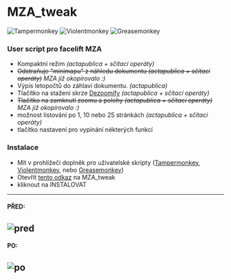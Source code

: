 # MZA_tweak
![Tampermonkey](https://img.shields.io/badge/Tampermonkey-%E2%9C%93-green)
![Violentmonkey](https://img.shields.io/badge/Violentmonkey-%E2%9C%93-green)
![Greasemonkey](https://img.shields.io/badge/Greasemonkey-%E2%9C%93-green)
### User script pro facelift MZA 

- Kompaktní režim *(actapublica + sčítací operáty)*
- ~~Odstraňuje "minimapu" z náhledu dokumentu *(actapublica + sčítací operáty)*~~ *MZA již okopírovalo :)*
- Výpis letopočtů do záhlaví dokumentu. *(actapublica)*
- Tlačítko na stažení skrze [Dezoomify](https://dezoomify.ophir.dev/dezoomify/dezoomify.html) *(actapublica + sčítací operáty)*
- ~~Tlačítko na zamknutí zoomu a polohy *(actapublica + sčítací operáty)*~~ *MZA již okopírovalo :)*
- možnost listování po 1, 10 nebo 25 stránkách *(actapublica + sčítací operáty)*
- tlačítko nastavení pro vypínání nékterých funkcí

### Instalace
- Mít v prohlížeči doplněk pro uživatelské skripty ([Tampermonkey](https://www.tampermonkey.net/), [Violentmonkey](https://violentmonkey.github.io/), nebo [Greasemonkey](https://addons.mozilla.org/en-US/firefox/addon/greasemonkey/))
- Otevřít [tento odkaz](https://github.com/rasasak/MZA_tweak/raw/main/MZA_tweak.user.js) na MZA_tweak
- kliknout na INSTALOVAT
---
#### PŘED:
![pred](https://user-images.githubusercontent.com/28921659/144753849-a09521e6-9eca-4616-b7c9-4e7451078011.png)
---
#### PO: 
![po](https://user-images.githubusercontent.com/28921659/144753850-683861ad-fa01-432d-a353-5078730cc5d2.png)
---
